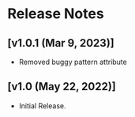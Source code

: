 # Release Notes

## [v1.0.1 (Mar 9, 2023)]

- Removed buggy pattern attribute

## [v1.0 (May 22, 2022)]

- Initial Release.